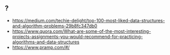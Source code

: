 


## ?
- https://medium.com/techie-delight/top-100-most-liked-data-structures-and-algorithm-problems-29b8fc347db0
- https://www.quora.com/What-are-some-of-the-most-interesting-projects-assignments-you-would-recommend-for-practicing-algorithms-and-data-structures
- https://www.pramp.com/#/


